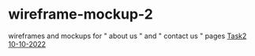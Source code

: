 # wireframe-mockup-2
wireframes and mockups for " about us " and " contact us " pages
[Task2 10-10-2022](https://miro.com/app/board/uXjVPPcaH24=/?share_link_id=409619378827)
